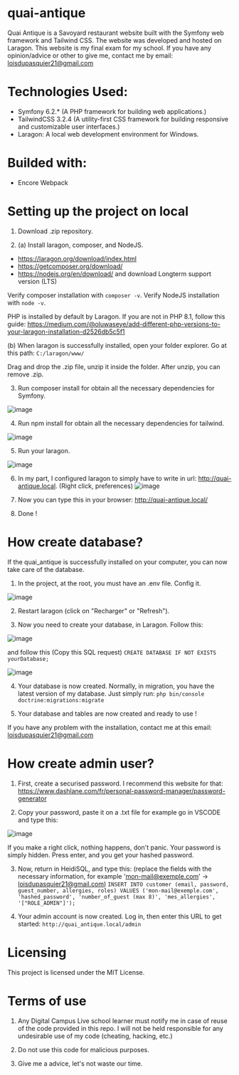 # quai-antique
Quai Antique is a Savoyard restaurant website built with the Symfony web framework and Tailwind CSS. The website was developed and hosted on Laragon. This website is my final exam for my school. If you have any opinion/advice or other to give me, contact me by email: loisdupasquier21@gmail.com 

# Technologies Used:
- Symfony 6.2.* (A PHP framework for building web applications.)
- TailwindCSS 3.2.4 (A utility-first CSS framework for building responsive and customizable user interfaces.)
- Laragon: A local web development environment for Windows.

# Builded with:
- Encore Webpack
 
# Setting up the project on local
1. Download .zip repository.

2. (a) Install laragon, composer, and NodeJS.
- https://laragon.org/download/index.html
- https://getcomposer.org/download/
- https://nodejs.org/en/download/ and download Longterm support version (LTS)

Verify composer installation with `composer -v`.
Verify NodeJS installation with `node -v`. 

PHP is installed by default by Laragon.
If you are not in PHP 8.1, follow this guide: https://medium.com/@oluwaseye/add-different-php-versions-to-your-laragon-installation-d2526db5c5f1

(b) When laragon is successfully installed, open your folder explorer. Go at this path:
`C:/laragon/www/`

Drag and drop the .zip file, unzip it inside the folder. After unzip, you can remove .zip.

3. Run composer install for obtain all the necessary dependencies for Symfony.

![image](https://user-images.githubusercontent.com/58104051/220336025-ba9f2fe8-c734-475d-9095-da80cd56e35d.png)

4. Run npm install for obtain all the necessary dependencies for tailwind.

![image](https://user-images.githubusercontent.com/58104051/220336133-69e0bcca-a09c-4f6b-acef-adc07417a54c.png)

5. Run your laragon.

![image](https://user-images.githubusercontent.com/58104051/220337253-aa238652-f2b2-45cb-88d7-a8d68ffcde2c.png)


6. In my part, I configured laragon to simply have to write in url: http://quai-antique.local.
(Right click, preferences)
![image](https://user-images.githubusercontent.com/58104051/213677753-079cb3fb-48b5-405b-ab74-7290ad595240.png)

7. Now you can type this in your browser: http://quai-antique.local/

8. Done !

# How create database?
If the quai_antique is successfully installed on your computer, you can now take care of the database.

1. In the project, at the root, you must have an .env file. Config it.

![image](https://user-images.githubusercontent.com/58104051/220340407-dafa49db-8061-410f-aacd-20c843543ba0.png)

2. Restart laragon (click on "Recharger" or "Refresh").

3. Now you need to create your database, in Laragon. Follow this:

![image](https://user-images.githubusercontent.com/58104051/220366562-677343b1-01a6-4a83-9e81-f89dd768a0f5.png)


 and follow this
(Copy this SQL request) `CREATE DATABASE IF NOT EXISTS yourDatabase;`

![image](https://user-images.githubusercontent.com/58104051/220342720-1a742b82-fb0f-436b-ab57-f7c5c541ba68.png)

4. Your database is now created. Normally, in migration, you have the latest version of my database.
Just simply run:
`php bin/console doctrine:migrations:migrate`

6. Your database and tables are now created and ready to use !

If you have any problem with the installation, contact me at this email: loisdupasquier21@gmail.com

# How create admin user? 

1. First, create a securised password. I recommend this website for that: https://www.dashlane.com/fr/personal-password-manager/password-generator

2. Copy your password, paste it on a .txt file for example go in VSCODE and type this:

![image](https://user-images.githubusercontent.com/58104051/220362457-04ac5f08-f236-4274-8143-2e8cdedfbc16.png)

If you make a right click, nothing happens, don't panic. Your password is simply hidden.
Press enter, and you get your hashed password.

3. Now, return in HeidiSQL, and type this:
(replace the fields with the necessary information, for example 'mon-mail@exemple.com' -> loisdupasquier21@gmail.com)
`INSERT INTO customer (email, password, guest_number, allergies, roles) VALUES ('mon-mail@exemple.com', 'hashed_password', 'number_of_guest (max 8)', 'mes_allergies', '["ROLE_ADMIN"]');`

4. Your admin account is now created. Log in, then enter this URL to get started:
`http://quai_antique.local/admin`

# Licensing
This project is licensed under the MIT License.

# Terms of use
1. Any Digital Campus Live school learner must notify me in case of reuse of the code provided in this repo. 
I will not be held responsible for any undesirable use of my code (cheating, hacking, etc.)

2. Do not use this code for malicious purposes.

3. Give me a advice, let's not waste our time.


